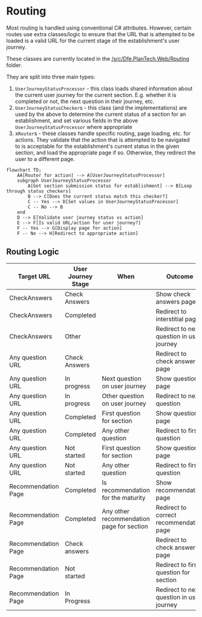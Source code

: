 # Routing

Most routing is handled using conventional C# attributes. However, certain routes use extra classes/logic to ensure that the URL that is attempted to be loaded is a valid URL for the current stage of the establishment's user journey.

These classes are currently located in the [/src/Dfe.PlanTech.Web/Routing](/src/Dfe.PlanTech.Web/Routing) folder.

They are split into three main types:

1. `UserJourneyStatusProcessor` - this class loads shared information about the current user journey for the current section. E.g. whether it is completed or not, the next question in their journey, etc.
2. `UserJourneyStatusChecker`s - this class (and the implementations) are used by the above to determine the current status of a section for an establishment, and set various fields in the above `UserJourneyStatusProcessor` where appropriate
3. x`Router`s - these classes handle specific routing, page loading, etc. for actions. They validate that the action that is attempted to be navigated to is acceptable for the establishment's current status in the given section, and load the appropriate page if so. Otherwise, they redirect the user to a different page.

```mermaid
flowchart TD;
    AA[Router for action] --> A[UserJourneyStatusProcessor]
    subgraph UserJourneyStatusProcessor
        A[Get section submission status for establishment] --> B[Loop through status checkers]
        B --> C[Does the current status match this checker?]
        C -- Yes --> D[Set values in UserJourneyStatusProcessor]
        C -- No --> B
    end
    D --> E[Validate user journey status vs action]
    E --> F[Is valid URL/action for user journey?]
    F -- Yes --> G[Display page for action]
    F -- No --> H[Redirect to appropriate action]
```

## Routing Logic

| Target URL          | User Journey Stage | When                                      | Outcome                                   |
| ------------------- | ------------------ | ----------------------------------------- | ----------------------------------------- |
| CheckAnswers        | Check Answers      |                                           | Show check answers page                   |
| CheckAnswers        | Completed          |                                           | Redirect to interstitial page             |
| CheckAnswers        | Other              |                                           | Redirect to next question in user journey |
| Any question URL    | Check Answers      |                                           | Redirect to check answers page            |
| Any question URL    | In progress        | Next question on user journey             | Show question page                        |
| Any question URL    | In progress        | Other question on user journey            | Redirect to next question                 |
| Any question URL    | Completed          | First question for section                | Show question page                        |
| Any question URL    | Completed          | Any other question                        | Redirect to first question                |
| Any question URL    | Not started        | First question for section                | Show question page                        |
| Any question URL    | Not started        | Any other question                        | Redirect to first question                |
| Recommendation Page | Completed          | Is recommendation for the maturity        | Show recommendation page                  |
| Recommendation Page | Completed          | Any other recommendation page for section | Redirect to correct recommendation page   |
| Recommendation Page | Check answers      |                                           | Redirect to check answers page            |
| Recommendation Page | Not started        |                                           | Redirect to first question for section    |
| Recommendation Page | In Progress        |                                           | Redirect to next question in user journey |